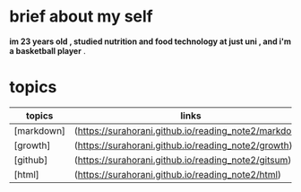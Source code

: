 # brief about my self 
**im 23 years old , studied nutrition and food technology at just uni , and i'm a basketball player** . 

# topics

**topics** | **links**
---------- |--------------
|[markdown]|(https://surahorani.github.io/reading_note2/markdown)
|[growth]  | (https://surahorani.github.io/reading_note2/growth)
|[github]  | (https://surahorani.github.io/reading_note2/gitsum)
|[html]    | (https://surahorani.github.io/reading_note2/html)